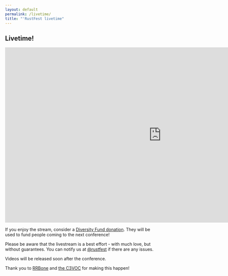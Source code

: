 ```yaml
---
layout: default
permalink: /livetime/
title: "'RustFest livetime"
---
```


<div class='popout'>
  <section>
    <h1>Livetime!</h1>
  </section>
</div>

<div style="text-align: center;">
<iframe src="https://streaming.media.ccc.de/rustfest2018/embed/auditorium/dash/native" width="1024" height="576" frameborder="none" allowfullscreen="allowfullscreen" seamless="seamless" scrolling="no"></iframe>
</div>

<!--
<p>This stream is HTML5 and doesn't track. There's an alternative <a href="https://www.youtube.com/watch?v=s_ZPfmp7-H0">YouTube Live stream</a> that has a 4 hour buffer. Just in case you join late!</p> -->

<p>If you enjoy the stream, consider a <a href="https://ti.to/asquera-event-ug/rustfest-paris-2018/">Diversity Fund donation</a>. They will be used to fund people coming to the next conference!</p>

<p>Please be aware that the livestream is a best effort - with much love, but without guarantees. You can notify us at <a href="https://twitter.com/rustfest">@rustfest</a> if there are any issues.</p>

<p>Videos will be released soon after the conference.</p>

<p>Thank you to <a href="https://www.rrbone.net/">RRBone</a> and <a href="https://c3voc.de/">the C3VOC</a> for making this happen!</p>

</section>
